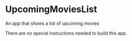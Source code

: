 # UpcomingMoviesList

An app that shows a list of upcoming movies

There are no special instructions needed to build this app.
